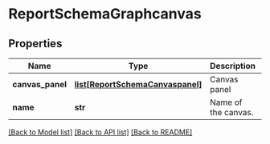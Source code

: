 # ReportSchemaGraphcanvas

## Properties
Name | Type | Description | Notes
------------ | ------------- | ------------- | -------------
**canvas_panel** | [**list[ReportSchemaCanvaspanel]**](ReportSchemaCanvaspanel.md) | Canvas panel | [optional] 
**name** | **str** | Name of the canvas. | 

[[Back to Model list]](../README.md#documentation-for-models) [[Back to API list]](../README.md#documentation-for-api-endpoints) [[Back to README]](../README.md)


